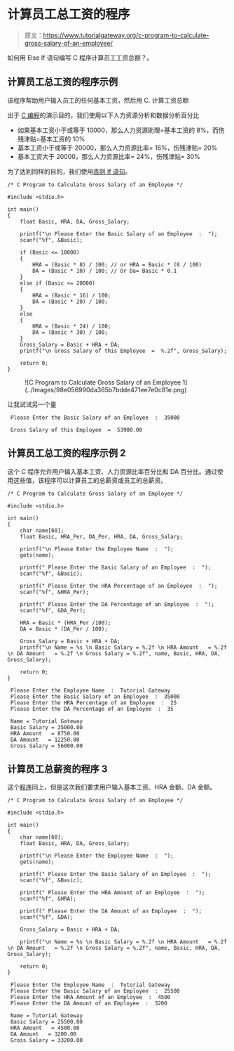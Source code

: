 # 计算员工总工资的程序

> 原文：<https://www.tutorialgateway.org/c-program-to-calculate-gross-salary-of-an-employee/>

如何用 Else If 语句编写 C 程序计算员工工资总额？。

## 计算员工总工资的程序示例

该程序帮助用户输入员工的任何基本工资，然后用 C. 计算工资总额

出于 [C 编程](https://www.tutorialgateway.org/c-programming/)的演示目的，我们使用以下人力资源分析和数据分析百分比

*   如果基本工资小于或等于 10000，那么人力资源助理=基本工资的 8%，而伤残津贴=基本工资的 10%
*   基本工资小于或等于 20000，那么人力资源比率= 16%，伤残津贴= 20%
*   基本工资大于 20000，那么人力资源比率= 24%，伤残津贴= 30%

为了达到同样的目的，我们使用[否则 If 语句](https://www.tutorialgateway.org/else-if-statement-in-c/)。

```
/* C Program to Calculate Gross Salary of an Employee */

#include <stdio.h>

int main()
{
	float Basic, HRA, DA, Gross_Salary;

	printf("\n Please Enter the Basic Salary of an Employee  :  ");
  	scanf("%f", &Basic);

  	if (Basic <= 10000)
  	{
  		HRA = (Basic * 8) / 100; // or HRA = Basic * (8 / 100)
		DA = (Basic * 10) / 100; // Or Da= Basic * 0.1    	
  	} 
  	else if (Basic <= 20000)
  	{
  		HRA = (Basic * 16) / 100;
	  	DA = (Basic * 20) / 100;  	
  	}
  	else
  	{
	   	HRA = (Basic * 24) / 100; 
	   	DA = (Basic * 30) / 100;
	}
	Gross_Salary = Basic + HRA + DA;
	printf("\n Gross Salary of this Employee  =  %.2f", Gross_Salary); 

  	return 0;
}
```

<figure class="wp-block-image">![C Program to Calculate Gross Salary of an Employee 1](../Images/98e056990da365b7bdde471ee7e0c81e.png)</figure>

让我试试另一个量

```
 Please Enter the Basic Salary of an Employee  :  35000

 Gross Salary of this Employee  =  53900.00
```

## 计算员工总工资的程序示例 2

这个 C 程序允许用户输入基本工资、人力资源比率百分比和 DA 百分比。通过使用这些值，该程序可以计算员工的总薪资或员工的总薪资。

```
/* C Program to Calculate Gross Salary of an Employee */

#include <stdio.h>

int main()
{
	char name[60];
	float Basic, HRA_Per, DA_Per, HRA, DA, Gross_Salary;

	printf("\n Please Enter the Employee Name  :  ");
  	gets(name);

	printf(" Please Enter the Basic Salary of an Employee  :  ");
  	scanf("%f", &Basic);

	printf(" Please Enter the HRA Percentage of an Employee  :  ");
  	scanf("%f", &HRA_Per);

	printf(" Please Enter the DA Percentage of an Employee  :  ");
  	scanf("%f", &DA_Per);

  	HRA = Basic * (HRA_Per /100); 
	DA = Basic * (DA_Per / 100);  	

	Gross_Salary = Basic + HRA + DA;
	printf("\n Name = %s \n Basic Salary = %.2f \n HRA Amount   = %.2f \n DA Amount   = %.2f \n Gross Salary = %.2f", name, Basic, HRA, DA, Gross_Salary); 

  	return 0;
}
```

```
 Please Enter the Employee Name  :  Tutorial Gateway
 Please Enter the Basic Salary of an Employee  :  35000
 Please Enter the HRA Percentage of an Employee  :  25
 Please Enter the DA Percentage of an Employee  :  35

 Name = Tutorial Gateway 
 Basic Salary = 35000.00 
 HRA Amount   = 8750.00 
 DA Amount   = 12250.00 
 Gross Salary = 56000.00
```

## 计算员工总薪资的程序 3

这个[程序](https://www.tutorialgateway.org/c-programming-examples/)同上，但是这次我们要求用户输入基本工资、HRA 金额、DA 金额。

```
/* C Program to Calculate Gross Salary of an Employee */

#include <stdio.h>

int main()
{
	char name[60];
	float Basic, HRA, DA, Gross_Salary;

	printf("\n Please Enter the Employee Name  :  ");
  	gets(name);

	printf(" Please Enter the Basic Salary of an Employee  :  ");
  	scanf("%f", &Basic);

	printf(" Please Enter the HRA Amount of an Employee  :  ");
  	scanf("%f", &HRA);

	printf(" Please Enter the DA Amount of an Employee  :  ");
  	scanf("%f", &DA);

	Gross_Salary = Basic + HRA + DA;

	printf("\n Name = %s \n Basic Salary = %.2f \n HRA Amount   = %.2f \n DA Amount   = %.2f \n Gross Salary = %.2f", name, Basic, HRA, DA, Gross_Salary); 

  	return 0;
}
```

```
 Please Enter the Employee Name  :  Tutorial Gateway
 Please Enter the Basic Salary of an Employee  :  25500
 Please Enter the HRA Amount of an Employee  :  4500
 Please Enter the DA Amount of an Employee  :  3200

 Name = Tutorial Gateway 
 Basic Salary = 25500.00 
 HRA Amount   = 4500.00 
 DA Amount   = 3200.00 
 Gross Salary = 33200.00
```